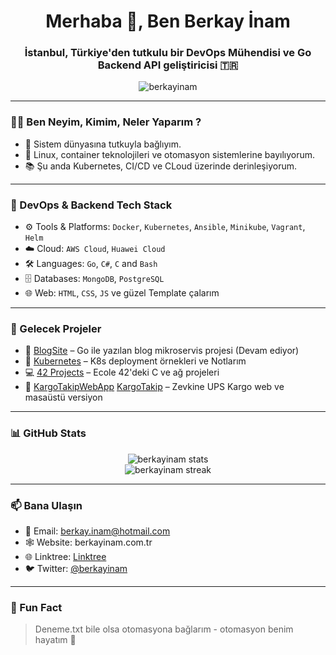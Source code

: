 <h1 align="center">Merhaba 👋, Ben Berkay İnam</h1>
<h3 align="center">İstanbul, Türkiye'den tutkulu bir DevOps Mühendisi ve Go Backend API geliştiricisi 🇹🇷</h3>

<p align="center">
  <img src="https://komarev.com/ghpvc/?username=berkayinam&label=Profile%20views&color=0e75b6&style=flat" alt="berkayinam" />
</p>

---

### 🧑‍💻 Ben Neyim, Kimim, Neler Yaparım ?

- 🎯 Sistem dünyasına tutkuyla bağlıyım.  
- 🐧 Linux, container teknolojileri ve otomasyon sistemlerine bayılıyorum.  
- 📚 Şu anda Kubernetes, CI/CD ve CLoud üzerinde derinleşiyorum.

---

### 🚀 DevOps & Backend Tech Stack

- ⚙️ Tools & Platforms: `Docker`, `Kubernetes`, `Ansible`, `Minikube`, `Vagrant`, `Helm`
- ☁️ Cloud: `AWS Cloud`, `Huawei Cloud`
- 🛠️ Languages: `Go`, `C#`, `C` and `Bash`
- 🗄️ Databases: `MongoDB`, `PostgreSQL`
- 🌐 Web: `HTML`, `CSS`, `JS` ve güzel Template çalarım

---

### 📝 Gelecek Projeler

- 🔧 [BlogSite](https://github.com/berkayinam/BlogSite) – Go ile yazılan blog mikroservis projesi (Devam ediyor) 
- 🧠 [Kubernetes](https://github.com/berkayinam/Kubernetes) – K8s deployment örnekleri ve Notlarım
- 💻 [42 Projects](https://github.com/berkayinam?tab=repositories&q=42) – Ecole 42'deki C ve ağ projeleri
- 🔗 [KargoTakipWebApp](https://github.com/berkayinam/KargoTakipWebApp) [KargoTakip](https://github.com/berkayinam/KargoTakip) – Zevkine UPS Kargo web ve masaüstü versiyon  

---

### 📊 GitHub Stats

<p align="center">
  <img src="https://github-readme-stats.vercel.app/api?username=berkayinam&show_icons=true&theme=tokyonight" alt="berkayinam stats" />
  <br/>
  <img src="https://github-readme-streak-stats.herokuapp.com/?user=berkayinam&theme=tokyonight" alt="berkayinam streak" />
</p>

---

### 📫 Bana Ulaşın

- 📧 Email: berkay.inam@hotmail.com
- 🕸️ Website: berkayinam.com.tr
- 🌐 Linktree: [Linktree](https://linktr.ee/berkayinam)  
- 🐦 Twitter: [@berkayinam](https://twitter.com/berkayinam)

---

### 🐳 Fun Fact

> Deneme.txt bile olsa otomasyona bağlarım - otomasyon benim hayatım 💙
